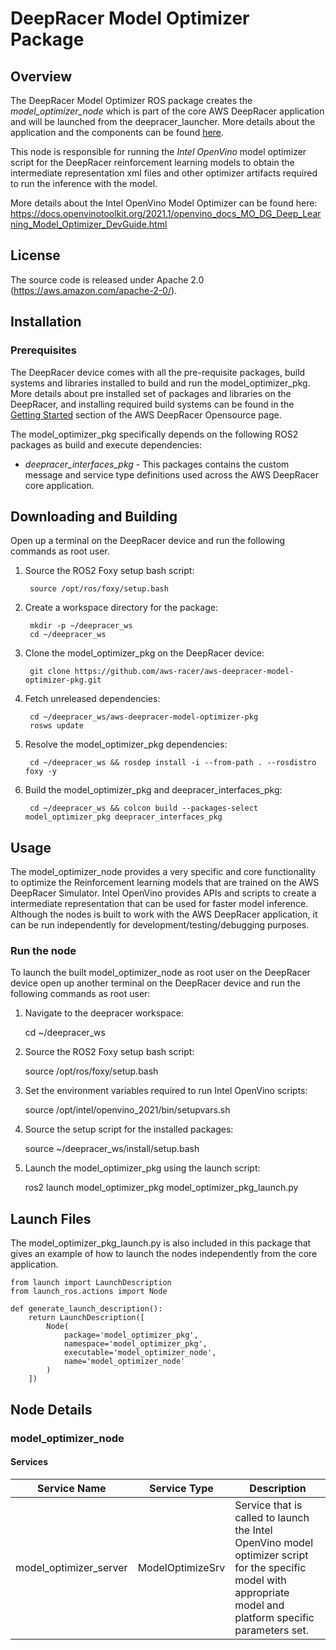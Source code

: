 # DeepRacer Model Optimizer Package

## Overview

The DeepRacer Model Optimizer ROS package creates the *model_optimizer_node* which is part of the core AWS DeepRacer application and will be launched from the deepracer_launcher. More details about the application and the components can be found [here](https://github.com/aws-racer/aws-deepracer-launcher).

This node is responsible for running the *Intel OpenVino* model optimizer script for the DeepRacer reinforcement learning models to obtain the intermediate representation xml files and other optimizer artifacts required to run the inference with the model.

More details about the Intel OpenVino Model Optimizer can be found here:
https://docs.openvinotoolkit.org/2021.1/openvino_docs_MO_DG_Deep_Learning_Model_Optimizer_DevGuide.html

## License

The source code is released under Apache 2.0 (https://aws.amazon.com/apache-2-0/).

## Installation

### Prerequisites

The DeepRacer device comes with all the pre-requisite packages, build systems and 
libraries installed to build and run the model_optimizer_pkg. More details about pre installed set of packages and libraries on the DeepRacer, and installing required build systems can be found in the [Getting Started](https://github.com/aws-racer/aws-deepracer-launcher/blob/main/getting-started.md) section of the AWS DeepRacer Opensource page.

The model_optimizer_pkg specifically depends on the following ROS2 packages as build 
and execute dependencies:

* *deepracer_interfaces_pkg* - This packages contains the custom message and service type definitions used across the AWS DeepRacer core application.

## Downloading and Building

Open up a terminal on the DeepRacer device and run the following commands as root user.

1. Source the ROS2 Foxy setup bash script:

        source /opt/ros/foxy/setup.bash 

1. Create a workspace directory for the package:

        mkdir -p ~/deepracer_ws
        cd ~/deepracer_ws

1. Clone the model_optimizer_pkg on the DeepRacer device:

        git clone https://github.com/aws-racer/aws-deepracer-model-optimizer-pkg.git

1. Fetch unreleased dependencies:

        cd ~/deepracer_ws/aws-deepracer-model-optimizer-pkg
        rosws update

1. Resolve the model_optimizer_pkg dependencies:

        cd ~/deepracer_ws && rosdep install -i --from-path . --rosdistro foxy -y

1. Build the model_optimizer_pkg and deepracer_interfaces_pkg:

        cd ~/deepracer_ws && colcon build --packages-select model_optimizer_pkg deepracer_interfaces_pkg

## Usage

The model_optimizer_node provides a very specific and core functionality to optimize the Reinforcement learning models that are trained on the AWS DeepRacer Simulator. Intel OpenVino provides APIs and scripts to create a intermediate representation that can be used for faster model inference. Although the nodes is built to work with the AWS DeepRacer application, it can be run independently for development/testing/debugging purposes.

### Run the node

To launch the built model_optimizer_node as root user on the DeepRacer device open up another terminal on the DeepRacer device and run the following commands as root user:

1. Navigate to the deepracer workspace:

    cd ~/deepracer_ws

1. Source the ROS2 Foxy setup bash script:

    source /opt/ros/foxy/setup.bash 

1. Set the environment variables required to run Intel OpenVino scripts:

    source /opt/intel/openvino_2021/bin/setupvars.sh

1. Source the setup script for the installed packages:

    source ~/deepracer_ws/install/setup.bash  

1. Launch the model_optimizer_pkg using the launch script:

    ros2 launch model_optimizer_pkg model_optimizer_pkg_launch.py

## Launch Files

The  model_optimizer_pkg_launch.py is also included in this package that gives an   example of how to launch the nodes independently from the core application.

    from launch import LaunchDescription
    from launch_ros.actions import Node

    def generate_launch_description():
        return LaunchDescription([
            Node(
                package='model_optimizer_pkg',
                namespace='model_optimizer_pkg',
                executable='model_optimizer_node',
                name='model_optimizer_node'
            )
        ])

## Node Details

### model_optimizer_node

#### Services

| Service Name | Service Type | Description |
| ---------- | ------------ | ----------- |
|model_optimizer_server|ModelOptimizeSrv|Service that is called to launch the Intel OpenVino model optimizer script for the specific model with appropriate model and platform specific parameters set.|


